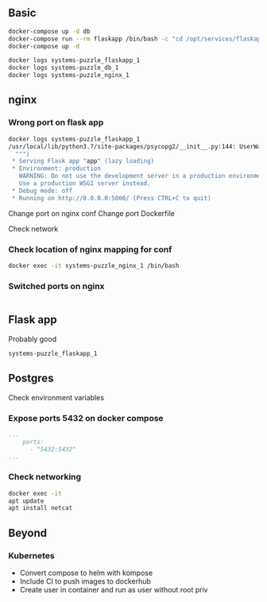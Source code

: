 
## Basic 

```bash
docker-compose up -d db
docker-compose run --rm flaskapp /bin/bash -c "cd /opt/services/flaskapp/src && python -c  'import database; database.init_db()'"
docker-compose up -d
```

```bash
docker logs systems-puzzle_flaskapp_1
docker logs systems-puzzle_db_1
docker logs systems-puzzle_nginx_1 
```


## nginx

### Wrong port on flask app 

```bash
docker logs systems-puzzle_flaskapp_1
/usr/local/lib/python3.7/site-packages/psycopg2/__init__.py:144: UserWarning: The psycopg2 wheel package will be renamed from release 2.8; in order to keep installing from binary please use "pip install psycopg2-binary" instead. For details see: <http://initd.org/psycopg/docs/install.html#binary-install-from-pypi>.
  """)
 * Serving Flask app "app" (lazy loading)
 * Environment: production
   WARNING: Do not use the development server in a production environment.
   Use a production WSGI server instead.
 * Debug mode: off
 * Running on http://0.0.0.0:5000/ (Press CTRL+C to quit)
```

Change port on nginx conf 
Change port Dockerfile 

Check network 


### Check location of nginx mapping for conf 

```bash
docker exec -it systems-puzzle_nginx_1 /bin/bash
```



### Switched ports on nginx 

```bash 


```
## Flask app 

Probably good 

```bash
systems-puzzle_flaskapp_1

```




## Postgres 

Check environment variables 

### Expose ports 5432 on docker compose 

```yaml 
...
    ports:
      - "5432:5432"
...
```

### Check networking 

```bash
docker exec -it 
apt update 
apt install netcat 
```



## Beyond
 
 
### Kubernetes 

- Convert compose to helm with kompose 
- Include CI to push images to dockerhub 
- Create user in container and run as user without root priv


